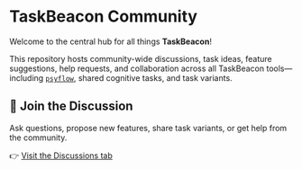 # TaskBeacon Community

Welcome to the central hub for all things **TaskBeacon**!

This repository hosts community-wide discussions, task ideas, feature suggestions, help requests, and collaboration across all TaskBeacon tools—including [`psyflow`](https://github.com/taskbeacon/psyflow), shared cognitive tasks, and task variants.

## 💬 Join the Discussion

Ask questions, propose new features, share task variants, or get help from the community.

👉 [Visit the Discussions tab](https://github.com/taskbeacon/community/discussions)

